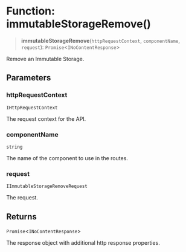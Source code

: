 # Function: immutableStorageRemove()

> **immutableStorageRemove**(`httpRequestContext`, `componentName`, `request`): `Promise`\<`INoContentResponse`\>

Remove an Immutable Storage.

## Parameters

### httpRequestContext

`IHttpRequestContext`

The request context for the API.

### componentName

`string`

The name of the component to use in the routes.

### request

`IImmutableStorageRemoveRequest`

The request.

## Returns

`Promise`\<`INoContentResponse`\>

The response object with additional http response properties.
